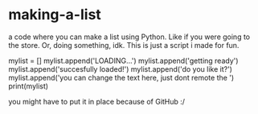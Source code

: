 # making-a-list
a code where you can make a list using Python. Like if you were going to the store. Or, doing something, idk. This is just a script i made for fun.




mylist = []
mylist.append('LOADING...')
mylist.append('getting ready')
mylist.append('succesfully loaded!')
mylist.append('do you like it?')
mylist.append('you can change the text here, just dont remote the ')
print(mylist)

you might have to put it in place because of GitHub :/
